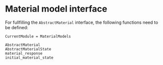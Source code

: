 # Material model interface
For fullfilling the `AbstractMaterial` interface, the following functions need to be defined:

```@meta
CurrentModule = MaterialModels
```

```@docs
AbstractMaterial
AbstractMaterialState
material_response
initial_material_state
```